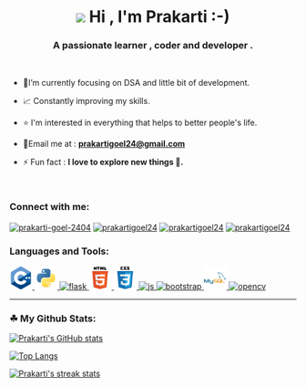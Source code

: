 <h1 align="center"><img src="https://raw.githubusercontent.com/aemmadi/aemmadi/master/wave.gif" width="60px"> Hi , I'm Prakarti :-) </h1>
<h3 align="center">A passionate learner , coder and developer .</h3>
<br>

- 🌱I’m currently focusing on DSA and little bit of development.

- 📈 Constantly improving my skills.

- ⭐ I'm interested in everything that helps to better people's life.

- 📧Email me at : **prakartigoel24@gmail.com**

- ⚡ Fun fact : **I love to explore new things 💜.**
<br>
<h3 align="left">Connect with me:</h3>
<p align="left">
<a href="https://linkedin.com/in/prakarti-goel-2404" target="blank"><img align="center" src="https://raw.githubusercontent.com/rahuldkjain/github-profile-readme-generator/master/src/images/icons/Social/linked-in-alt.svg" alt="prakarti-goel-2404" height="30" width="40" /></a>
<a href="https://www.codechef.com/users/prakartigoel24" target="blank"><img align="center" src="https://cdn.jsdelivr.net/npm/simple-icons@3.1.0/icons/codechef.svg" alt="prakartigoel24" height="30" width="40" /></a>
<a href="https://www.hackerrank.com/prakartigoel24" target="blank"><img align="center" src="https://raw.githubusercontent.com/rahuldkjain/github-profile-readme-generator/master/src/images/icons/Social/hackerrank.svg" alt="prakartigoel24" height="30" width="40" /></a>
<a href="https://www.leetcode.com/prakartigoel24" target="blank"><img align="center" src="https://raw.githubusercontent.com/rahuldkjain/github-profile-readme-generator/master/src/images/icons/Social/leet-code.svg" alt="prakartigoel24" height="30" width="40" /></a>
</p>

<h3 align="left">Languages and Tools:</h3>
<p align="left"> 
  <a href="https://www.w3schools.com/cpp/" target="_blank"> <img src="https://raw.githubusercontent.com/devicons/devicon/master/icons/cplusplus/cplusplus-original.svg" alt="cplusplus" width="40" height="40"/> </a> 
  <a href="https://www.python.org" target="_blank"> <img src="https://raw.githubusercontent.com/devicons/devicon/master/icons/python/python-original.svg" alt="python" width="40" height="40"/> </a> 
   <a href="https://flask.palletsprojects.com/en/2.2.x/quickstart/" target="_blank"> <img src="https://cdn.jsdelivr.net/gh/devicons/devicon/icons/flask/flask-original-wordmark.svg" alt="flask" width="40" height="40"/> </a> 
  <a href="https://www.w3schools.com/html/" target="_blank"> <img src="https://raw.githubusercontent.com/devicons/devicon/master/icons/html5/html5-original-wordmark.svg" alt="html5" width="40" height="40"/> </a>
    <a href="https://www.w3schools.com/css/" target="_blank"> <img src="https://raw.githubusercontent.com/devicons/devicon/master/icons/css3/css3-original-wordmark.svg" alt="css3" width="40" height="40"/> </a> 
  <a href="https://www.w3schools.com/js/" target="_blank"><img src="https://cdn.jsdelivr.net/gh/devicons/devicon/icons/javascript/javascript-original.svg" alt="js" width="40" height="40"/> </a>
   <a href="https://getbootstrap.com/docs/5.2/getting-started/introduction/" target="_blank"><img src="https://cdn.jsdelivr.net/gh/devicons/devicon/icons/bootstrap/bootstrap-original.svg" alt="bootstrap" width="40" height="40"/> </a>
  <a href="https://www.mysql.com/" target="_blank"> <img src="https://raw.githubusercontent.com/devicons/devicon/master/icons/mysql/mysql-original-wordmark.svg" alt="mysql" width="40" height="40"/> </a>
  <a href="https://opencv.org/" target="_blank"> <img src="https://www.vectorlogo.zone/logos/opencv/opencv-icon.svg" alt="opencv" width="40" height="40"/> </a> 
</p>
<hr>
<h3 align="left">☘ My Github Stats:</h3>



[![Prakarti's GitHub stats](https://github-readme-stats.vercel.app/api?username=prakartigoel24&show_icons=true&theme=radical)](https://github.com/prakartigoel24)

[![Top Langs](https://github-readme-stats.vercel.app/api/top-langs/?username=prakartigoel24&layout=compact&theme=radical)](https://github.com/prakartigoel24)
  
[![Prakarti's streak stats](https://github-readme-streak-stats.herokuapp.com/?user=prakartigoel24&stroke=ffffff&background=171717&ring=0891b2&fire=0891b2&currStreakNum=ffffff&currStreakLabel=0891b2&sideNums=ffffff&sideLabels=ffffff&dates=ffffff&hide_border=true)](https://github.com/prakartigoel24)
